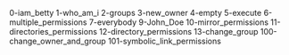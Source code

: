 0-iam_betty
1-who_am_i
2-groups
3-new_owner
4-empty
5-execute
6-multiple_permissions
7-everybody
9-John_Doe
10-mirror_permissions
11-directories_permissions
12-directory_permissions
13-change_group
100-change_owner_and_group
101-symbolic_link_permissions
